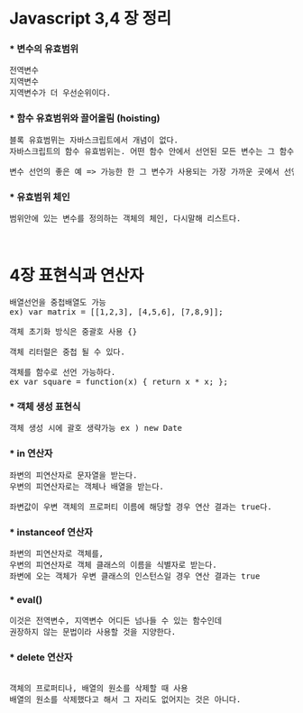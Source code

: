 Javascript 3,4 장 정리
======================================

### * 변수의 유효범위
<pre>
전역변수
지역변수
지역변수가 더 우선순위이다.
</pre>

### * 함수 유효범위와 끌어올림 (hoisting)
<pre>
블록 유효범뮈는 자바스크립트에서 개념이 없다.
자바스크립트의 함수 유효범위는. 어떤 함수 안에서 선언된 모든 변수는 그 함수 전체에 걸쳐 유효하다는 의미다. => 끌어올림 (hoisting)

변수 선언의 좋은 예 => 가능한 한 그 변수가 사용되는 가장 가까운 곳에서 선언하는 것이다. 함수의 가장윗부분에 선언을 해라.
</pre>

### * 유효범위 체인
<pre>
범위안에 있는 변수를 정의하는 객체의 체인, 다시말해 리스트다.
</pre>

<br>

4장 표현식과 연산자
================================= 

<pre>
배열선언을 중첩배열도 가능 
ex) var matrix = [[1,2,3], [4,5,6], [7,8,9]];

객체 초기화 방식은 중괄호 사용 {}

객체 리터럴은 중첩 될 수 있다.

객체를 함수로 선언 가능하다.
ex var square = function(x) { return x * x; };
</pre>

### * 객체 생성 표현식
<pre>
객체 생성 시에 괄호 생략가능 ex ) new Date
</pre>

### * in 연산자
<pre>
좌변의 피연산자로 문자열을 받는다.
우변의 피연산자로는 객체나 배열을 받는다.

좌변값이 우변 객체의 프로퍼티 이름에 해당할 경우 연산 결과는 true다.
</pre>

### * instanceof 연산자
<pre>
좌변의 피연산자로 객체를,
우변의 피연산자로 객체 클래스의 이름을 식별자로 받는다.
좌변에 오는 객체가 우변 클래스의 인스턴스일 경우 연산 결과는 true
</pre>

### * eval()
<pre>
이것은 전역변수, 지역변수 어디든 넘나들 수 있는 함수인데
권장하지 않는 문법이라 사용할 것을 지양한다.
</pre>

### * delete 연산자
<pre>

객체의 프로퍼티나, 배열의 원소를 삭제할 때 사용
배열의 원소를 삭제했다고 해서 그 자리도 없어지는 것은 아니다.
</pre>



